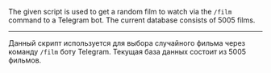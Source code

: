 The given script is used to get a random film to watch via the `/film` command to a Telegram bot. The current database consists of 5005 films.

---

Данный скрипт используется для выбора случайного фильма через команду `/film` боту Telegram. Текущая база данных состоит из 5005 фильмов.
